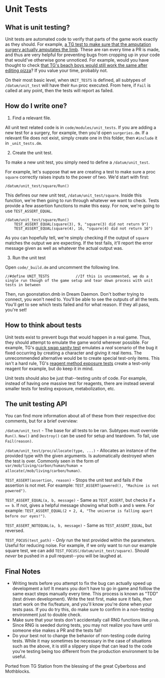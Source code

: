 # Unit Tests

## What is unit testing?

Unit tests are automated code to verify that parts of the game work exactly as they should. For example, [a TG test to make sure that the amputation surgery actually amputates the limb](https://github.com/tgstation/tgstation/blob/e416283f162b86345a8623125ab866839b1ac40d/code/modules/unit_tests/surgeries.dm#L1-L13). These are ran every time a PR is made, and thus are very helpful for preventing bugs from cropping up in your code that would've otherwise gone unnoticed. For example, would you have thought to check [that TG's beach boys would still work the same after editing pizza](https://github.com/tgstation/tgstation/pull/53641#issuecomment-691384934)? If you value your time, probably not.

On their most basic level, when `UNIT_TESTS` is defined, all subtypes of `/datum/unit_test` will have their `Run` proc executed. From here, if `Fail` is called at any point, then the tests will report as failed.

## How do I write one?
1. Find a relevant file.

All unit test related code is in `code/modules/unit_tests`. If you are adding a new test for a surgery, for example, then you'd open `surgeries.dm`. If a relevant file does not exist, simply create one in this folder, then `#include` it in `_unit_tests.dm`.

2. Create the unit test.

To make a new unit test, you simply need to define a `/datum/unit_test`.

For example, let's suppose that we are creating a test to make sure a proc `square` correctly raises inputs to the power of two. We'd start with first:

```
/datum/unit_test/square/Run()
```

This defines our new unit test, `/datum/unit_test/square`. Inside this function, we're then going to run through whatever we want to check. Tests provide a few assertion functions to make this easy. For now, we're going to use `TEST_ASSERT_EQUAL`.

```
/datum/unit_test/square/Run()
    TEST_ASSERT_EQUAL(square(3), 9, "square(3) did not return 9")
    TEST_ASSERT_EQUAL(square(4), 16, "square(4) did not return 16")
```

As you can hopefully tell, we're simply checking if the output of `square` matches the output we are expecting. If the test fails, it'll report the error message given as well as whatever the actual output was.

3. Run the unit test

Open `code/_build.dm` and uncomment the following line.

```
//#define UNIT_TESTS			//If this is uncommented, we do a single run though of the game setup and tear down process with unit tests in between
```

Then, run goonstation.dmb in Dream Daemon. Don't bother trying to connect, you won't need to. You'll be able to see the outputs of all the tests. You'll get to see which tests failed and for what reason. If they all pass, you're set!

## How to think about tests

Unit tests exist to prevent bugs that would happen in a real game. Thus, they should attempt to emulate the game world wherever possible.  For example, TG's [quick swap sanity test](https://github.com/tgstation/tgstation/blob/e416283f162b86345a8623125ab866839b1ac40d/code/modules/unit_tests/quick_swap_sanity.dm) emulates a *real* scenario of the bug it fixed occurring by creating a character and giving it real items. The unrecommended alternative would be to create special test-only items. This isn't a hard rule, TG's [reagent method exposure tests](https://github.com/tgstation/tgstation/blob/e416283f162b86345a8623125ab866839b1ac40d/code/modules/unit_tests/reagent_mod_expose.dm) create a test-only reagent for example, but do keep it in mind.

Unit tests should also be just that--testing *units* of code. For example, instead of having one massive test for reagents, there are instead several smaller tests for testing exposure, metabolization, etc.

## The unit testing API

You can find more information about all of these from their respective doc comments, but for a brief overview:

`/datum/unit_test` - The base for all tests to be ran. Subtypes must override `Run()`. `New()` and `Destroy()` can be used for setup and teardown. To fail, use `Fail(reason)`.

`/datum/unit_test/proc/allocate(type, ...)` - Allocates an instance of the provided type with the given arguments. Is automatically destroyed when the test is over. Commonly seen in the form of `var/mob/living/carbon/human/human = allocate(/mob/living/carbon/human)`.

`TEST_ASSERT(assertion, reason)` - Stops the unit test and fails if the assertion is not met. For example: `TEST_ASSERT(powered(), "Machine is not powered")`.

`TEST_ASSERT_EQUAL(a, b, message)` - Same as `TEST_ASSERT`, but checks if `a == b`. If not, gives a helpful message showing what both `a` and `b` were. For example: `TEST_ASSERT_EQUAL(2 + 2, 4, "The universe is falling apart before our eyes!")`.

`TEST_ASSERT_NOTEQUAL(a, b, message)` - Same as `TEST_ASSERT_EQUAL`, but reversed.

`TEST_FOCUS(test_path)` - *Only* run the test provided within the parameters. Useful for reducing noise. For example, if we only want to run our example square test, we can add `TEST_FOCUS(/datum/unit_test/square)`. Should *never* be pushed in a pull request--you will be laughed at.

## Final Notes

- Writing tests before you attempt to fix the bug can actually speed up development a lot! It means you don't have to go in game and folllow the same exact steps manually every time. This process is known as "TDD" (test driven development). Write the test first, make sure it fails, *then* start work on the fix/feature, and you'll know you're done when your tests pass. If you do try this, do make sure to confirm in a non-testing environment just to double check.
- Make sure that your tests don't accidentally call RNG functions like `prob`. Since RNG is seeded during tests, you may not realize you have until someone else makes a PR and the tests fail!
- Do your best not to change the behavior of non-testing code during tests. While it may sometimes be necessary in the case of situations such as the above, it is still a slippery slope that can lead to the code you're testing being too different from the production environment to be useful.

Ported from TG Station from the blessing of the great Cyberboss and Mothblocks.
